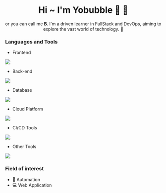 <h1 align="center">Hi ~ I'm Yobubble 👋 💫</h1>

<p align="center">
    or you can call me <b>B</b>. I'm a driven learner in FullStack and DevOps, aiming to explore the vast world of technology. 🌊
</p>

### Languages and Tools

- Frontend
<p align="left">
  <a href="https://skillicons.dev">
    <img src="https://skillicons.dev/icons?i=typescript,javascript,react,nextjs,tailwind,vercel" />
  </a>
</p>

- Back-end
<p align="left">
  <a href="https://skillicons.dev">
    <img src="https://skillicons.dev/icons?i=go,express" />
  </a>
</p>

- Database
<p align="left">
  <a href="https://skillicons.dev">
    <img src="https://skillicons.dev/icons?i=mysql,postgres,mongo" />
  </a>
</p>

- Cloud Platform
<p align="left">
  <a href="https://skillicons.dev">
    <img src="https://skillicons.dev/icons?i=aws,vercel" />
  </a>
</p>

- CI/CD Tools
<p align="left">
  <a href="https://skillicons.dev">
    <img src="https://skillicons.dev/icons?i=jenkins,githubactions,ansible," />
  </a>
</p>

- Other Tools
<p align="left">
  <a href="https://skillicons.dev">
    <img src="https://skillicons.dev/icons?i=github,git,docker,postman" />
  </a>
</p>

### Field of interest

- 💎 Automation
- 💻 Web Application
